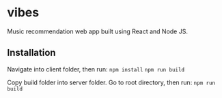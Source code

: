 # vibes
Music recommendation web app built using React and Node JS.

## Installation
Navigate into client folder, then run:
`npm install`
`npm run build`

Copy build folder into server folder.
Go to root directory, then run:
`npm run build`
